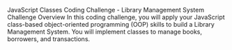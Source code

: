 JavaScript Classes Coding Challenge - Library Management System
Challenge Overview
In this coding challenge, you will apply your JavaScript class-based object-oriented programming (OOP) skills to build a Library Management System. You will implement classes to manage books, borrowers, and transactions.